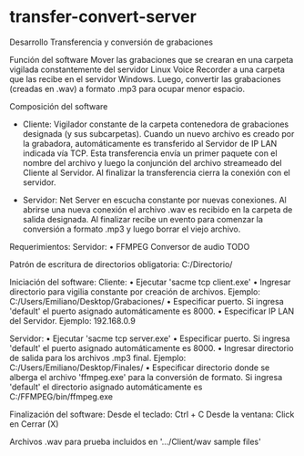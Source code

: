# transfer-convert-server

Desarrollo Transferencia y conversión de grabaciones

Función del software
Mover las grabaciones que se crearan en una carpeta vigilada constantemente del servidor Linux Voice Recorder a una carpeta que las recibe en el servidor Windows. Luego, convertir las grabaciones (creadas en .wav) a formato .mp3 para ocupar menor espacio.

Composición del software
- Cliente: Vigilador constante de la carpeta contenedora de grabaciones designada (y sus subcarpetas). 
Cuando un nuevo archivo es creado por la grabadora, automáticamente es transferido al Servidor de IP LAN indicada vía TCP.
Esta transferencia envía un primer paquete con el nombre del archivo y luego la conjunción del archivo streameado del Cliente al Servidor.
Al finalizar la transferencia cierra la conexión con el servidor.

- Servidor: Net Server en escucha constante por nuevas conexiones. Al abrirse una nueva conexión el archivo .wav es recibido en la carpeta de salida designada. 
Al finalizar recibe un evento para comenzar la conversión a formato .mp3 y luego borrar el viejo archivo.

Requerimientos:
Servidor:
•	FFMPEG Conversor de audio
TODO


Patrón de escritura de directorios obligatoria:
C:/Directorio/

Iniciación del software:
Cliente: 
•	Ejecutar 'sacme tcp client.exe'
•	Ingresar directorio para vigilia constante por creación de archivos. Ejemplo: C:/Users/Emiliano/Desktop/Grabaciones/
•	Especificar puerto. Si ingresa 'default' el puerto asignado automáticamente es 8000.
•	Especificar IP LAN del Servidor. Ejemplo: 192.168.0.9

Servidor:
•	Ejecutar 'sacme tcp server.exe'
•	Especificar puerto. Si ingresa 'default' el puerto asignado automáticamente es 8000.
•	Ingresar directorio de salida para los archivos .mp3 final. Ejemplo: C:/Users/Emiliano/Desktop/Finales/
•	Especificar directorio donde se alberga el archivo 'ffmpeg.exe' para la conversión de formato. Si ingresa 'default' el directorio asignado automáticamente es C:/FFMPEG/bin/ffmpeg.exe

Finalización del software:
Desde el teclado: Ctrl + C
Desde la ventana: Click en Cerrar (X)

Archivos .wav para prueba incluidos en '.../Client/wav sample files'

